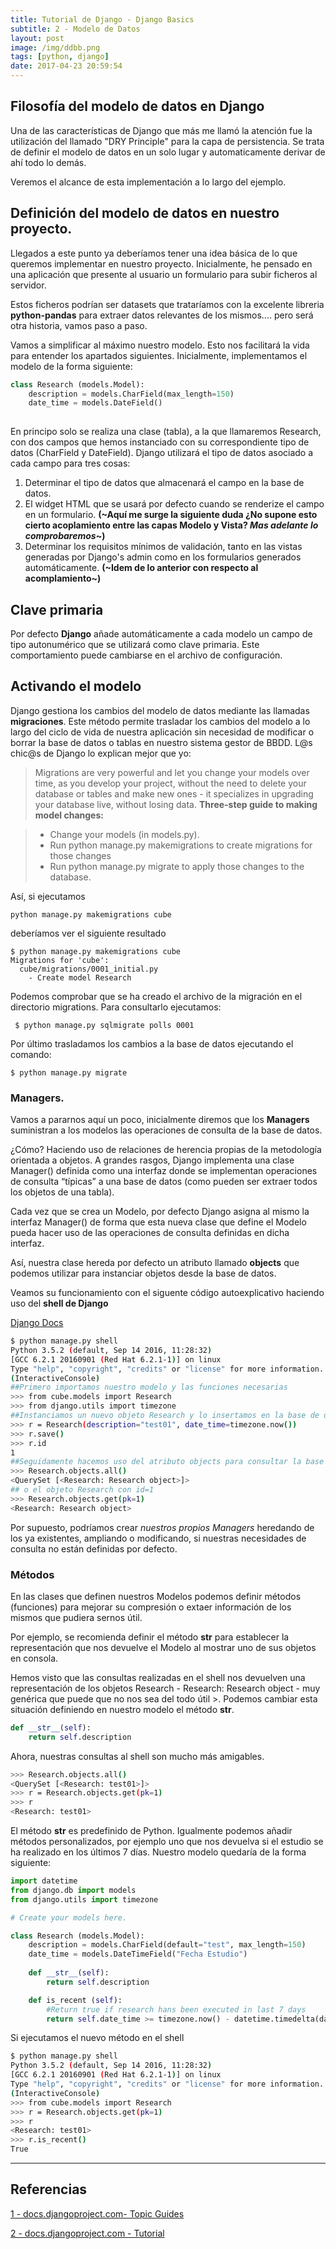 ```yaml
---
title: Tutorial de Django - Django Basics
subtitle: 2 - Modelo de Datos
layout: post
image: /img/ddbb.png
tags: [python, django]
date: 2017-04-23 20:59:54
---
```


## Filosofía del modelo de datos en Django

Una de las características de Django que más me llamó la atención fue la utilización del llamado "DRY Principle" para la capa de persistencia. Se trata de definir el modelo de datos en un solo lugar y automaticamente derivar de ahí todo lo demás.

Veremos el alcance de esta implementación a lo largo del ejemplo.

## Definición del modelo de datos en nuestro proyecto.

Llegados a este punto ya deberíamos tener una idea básica de lo que queremos implementar en nuestro proyecto. Inicialmente, he pensado en una aplicación que presente al usuario un formulario para subir ficheros al servidor. 

Estos ficheros podrían ser datasets que trataríamos con la excelente libreria **python-pandas** para extraer datos relevantes de los mismos.... pero será otra historia, vamos paso a paso.

Vamos a simplificar al máximo nuestro modelo. Esto nos facilitará la vida para entender los apartados siguientes. Inicialmente, implementamos el modelo de la forma siguiente:

```python
class Research (models.Model):
	description = models.CharField(max_length=150)
	date_time = models.DateField()
	
```
En principo solo se realiza una clase (tabla), a la que llamaremos Research, con dos campos que hemos instanciado con su correspondiente tipo de datos (CharField y DateField). Django utilizará el tipo de datos asociado a cada campo para tres cosas:

1. Determinar el tipo de datos que almacenará el campo en la base de datos.
2. El widget HTML que se usará por defecto cuando se renderize el campo en un formulario. **(~Aquí me surge la siguiente duda ¿No supone esto cierto acoplamiento entre las capas Modelo y Vista? _Mas adelante lo comprobaremos_~)**
3. Determinar los requisitos mínimos de validación, tanto en las vistas generadas por Django's admin como en los formularios generados automáticamente. **(~Idem de lo anterior con respecto al acomplamiento~)**

## Clave primaria
Por defecto **Django** añade automáticamente a cada modelo un campo de tipo autonumérico que se utilizará como clave primaria. Este comportamiento puede cambiarse en el archivo de configuración.

## Activando el modelo
Django gestiona los cambios del modelo de datos mediante las llamadas **migraciones**. Este método permite trasladar los cambios del modelo a lo largo del ciclo de vida de nuestra aplicación sin necesidad de modificar o borrar la base de datos o tablas en nuestro sistema gestor de BBDD.
L@s chic@s de Django lo explican mejor que yo:

>Migrations are very powerful and let you change your models over time, as you develop your project, without the need to delete your database or tables and make new ones - it specializes in upgrading your database live, without losing data. 
>**Three-step guide to making model changes:**

>  * Change your models (in models.py).
>  * Run python manage.py makemigrations to create migrations for those changes
>  * Run python manage.py migrate to apply those changes to the database.

Así, si ejecutamos 

```
python manage.py makemigrations cube
```

 deberíamos ver el siguiente resultado

```
$ python manage.py makemigrations cube
Migrations for 'cube':
  cube/migrations/0001_initial.py
    - Create model Research
```
Podemos comprobar que se ha creado el archivo de la migración en el directorio migrations. Para consultarlo ejecutamos:

```
 $ python manage.py sqlmigrate polls 0001
```
Por último trasladamos los cambios a la base de datos ejecutando el comando:

```
$ python manage.py migrate
```
<a name="part2"></a> 

### Managers.  
Vamos a pararnos aquí un poco, inicialmente diremos que los **Managers**  suministran a los modelos las operaciones de consulta de la base de datos.

¿Cómo? Haciendo uso de relaciones de herencia propias de la metodología orientada a objetos. A grandes rasgos, Django implementa una clase Manager() definida como una interfaz donde se implementan  operaciones de consulta “típicas” a una base de datos (como pueden ser extraer todos los objetos de una tabla).
    
Cada vez que se crea un Modelo, por defecto Django asigna al mismo la interfaz Manager() de forma que esta nueva clase que define el Modelo pueda hacer uso de las operaciones de consulta definidas en dicha interfaz.

Así, nuestra clase hereda por defecto un atributo llamado **objects** que podemos utilizar para instanciar objetos desde la base de datos.

Veamos su funcionamiento con el siguente código autoexplicativo haciendo uso del **shell de Django**

[Django Docs](https://docs.djangoproject.com/en/1.11/intro/tutorial02/#playing-with-the-api)

```bash
$ python manage.py shell
Python 3.5.2 (default, Sep 14 2016, 11:28:32) 
[GCC 6.2.1 20160901 (Red Hat 6.2.1-1)] on linux
Type "help", "copyright", "credits" or "license" for more information.
(InteractiveConsole)
##Primero importamos nuestro modelo y las funciones necesarias
>>> from cube.models import Research
>>> from django.utils import timezone
##Instanciamos un nuevo objeto Research y lo insertamos en la base de datos
>>> r = Research(description="test01", date_time=timezone.now())
>>> r.save()
>>> r.id
1
##Seguidamente hacemos uso del atributo objects para consultar la base de datos. En este caso extremos todos los objetos del tipo Research
>>> Research.objects.all()
<QuerySet [<Research: Research object>]>
## o el objeto Research con id=1 
>>> Research.objects.get(pk=1)
<Research: Research object>
```
Por supuesto, podríamos crear _nuestros propios Managers_ heredando de los ya existentes, ampliando o modificando, si nuestras necesidades de consulta no están definidas por defecto.

### Métodos 
En las clases que definen nuestros Modelos podemos definir métodos (funciones) para mejorar su compresión o extaer información de los mismos que pudiera sernos útil.

Por ejemplo, se recomienda definir el método __str__ para establecer  la representación que nos devuelve el Modelo al mostrar uno de sus objetos en consola. 

Hemos visto que las consultas realizadas en el shell nos devuelven una representación de los objetos Research - Research: Research object - muy genérica que puede que no nos sea del todo útil >. Podemos cambiar esta situación definiendo en nuestro modelo el método __str__.

```python
def __str__(self):
	return self.description
```
Ahora, nuestras consultas al shell son mucho más amigables.

```bash
>>> Research.objects.all()
<QuerySet [<Research: test01>]>
>>> r = Research.objects.get(pk=1)
>>> r
<Research: test01>
```
El método __str__ es predefinido de Python. Igualmente podemos añadir métodos personalizados, por ejemplo uno que nos devuelva si el estudio se ha realizado en los últimos 7 días. Nuestro modelo quedaría de la forma siguiente:

```python
import datetime
from django.db import models
from django.utils import timezone

# Create your models here.

class Research (models.Model):
	description = models.CharField(default="test", max_length=150)
	date_time = models.DateTimeField("Fecha Estudio")
	
	def __str__(self):
		return self.description

	def is_recent (self):
		#Return true if research hans been executed in last 7 days 
		return self.date_time >= timezone.now() - datetime.timedelta(days=7)

```
Si ejecutamos el nuevo método en el shell

```bash
$ python manage.py shell
Python 3.5.2 (default, Sep 14 2016, 11:28:32) 
[GCC 6.2.1 20160901 (Red Hat 6.2.1-1)] on linux
Type "help", "copyright", "credits" or "license" for more information.
(InteractiveConsole)
>>> from cube.models import Research
>>> r = Research.objects.get(pk=1)
>>> r
<Research: test01>
>>> r.is_recent()
True
```

---

## Referencias
[1 - docs.djangoproject.com- Topic Guides ](https://docs.djangoproject.com/en/1.11/topics/db/models/)

[2 - docs.djangoproject.com - Tutorial](https://docs.djangoproject.com/en/1.11/intro/tutorial02/)





